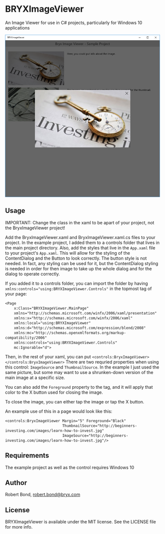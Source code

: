 # BRYXImageViewer
An Image Viewer for use in C# projects, particularly for Windows 10 applications

![Example](https://raw.githubusercontent.com/bryx-inc/BRYXImageViewer/master/BRYXImageViewer/BRYXImageViewer/BRYXImageViewerExample2.png)

## Usage

IMPORTANT: Change the class in the xaml to be apart of your project, not the BryxImageViewer project!

Add the BryxImageViewer.xaml and BryxImageViewer.xaml.cs files to your project. In the example project, I added them to a controls folder that lives in the main project directory. Also, add the styles that live in the `App.xaml` file to your project's `App.xaml`. This will allow for the styling of the ContentDialog and the Button to look correctly. The button style is not needed. In fact, any styling can be used for it, but the ContentDialog styling is needed in order for then image to take up the whole dialog and for the dialog to operate correctly.

If you added it to a controls folder, you can import the folder by having `xmlns:controls="using:BRYXImageViewer.Controls"` in the topmost tag of your page:

```
<Page
    x:Class="BRYXImageViewer.MainPage"
    xmlns="http://schemas.microsoft.com/winfx/2006/xaml/presentation"
    xmlns:x="http://schemas.microsoft.com/winfx/2006/xaml"
    xmlns:local="using:BRYXImageViewer"
    xmlns:d="http://schemas.microsoft.com/expression/blend/2008"
    xmlns:mc="http://schemas.openxmlformats.org/markup-compatibility/2006"
    xmlns:controls="using:BRYXImageViewer.Controls"
    mc:Ignorable="d">
```

Then, in the rest of your xaml, you can put `<controls:BryxImageViewer></controls:BryxImageViewer>`
There are two requried properties when using this control: `ImageSource` and `ThumbnailSource`. In the example I just used the same picture, but some may want to use a shrunken-down version of the main image at a specific size.

You can also add the `Foreground` property to the tag, and it will apply that color to the X button used for closing the image. 

To close the image, you can either tap the image or tap the X button.

An example use of this in a page would look like this:

```
<controls:BryxImageViewer Margin="5" Foreground="Black"
                          ThumbnailSource="http://beginners-investing.com/images/learn-how-to-invest.jpg"
                          ImageSource="http://beginners-investing.com/images/learn-how-to-invest.jpg"/>
```

## Requirements

The example project as well as the control requires Windows 10

## Author

Robert Bond, robert.bond@bryx.com

## License

BRYXImageViewer is available under the MIT license. See the LICENSE file for more info.
